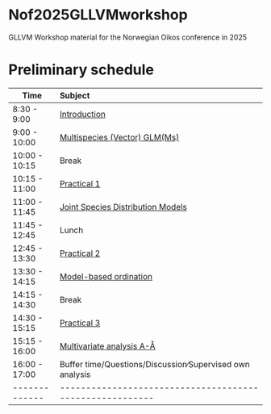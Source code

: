 # Nof2025GLLVMworkshop
GLLVM Workshop material for the Norwegian Oikos conference in 2025

# Preliminary schedule
|Time         |Subject                                                 |
|-------------|:-------------------------------------------------------|
|8:30 - 9:00  |[Introduction](https://github.com/BertvanderVeen/Nof2025GLLVMworkshop/blob/main/Introduction/Introduction.pdf)                                            |
|9:00 - 10:00 |[Multispecies (Vector) GLM(Ms)](https://github.com/BertvanderVeen/Nof2025GLLVMworkshop/blob/main/VGLMMs/VectorGLMMs.pdf)                           | <!--GLM/Ms, maybe some checking of correlation in residuals ala Zuur, or just general residual diagnostics-->
|10:00 - 10:15|Break                                                   |
|10:15 - 11:00|[Practical 1](https://html-preview.github.io/?url=https://github.com/BertvanderVeen/Nof2025GLLVMworkshop/blob/main/Practicals/1Practical.html)
|11:00 - 11:45|[Joint Species Distribution Models](https://github.com/BertvanderVeen/Nof2025GLLVMworkshop/blob/main/JSDM/JSDM.pdf)                       | <!-- also full rank lme4 code with warnings-->
|11:45 - 12:45|Lunch                                                   |
|12:45 - 13:30|[Practical 2](https://html-preview.github.io/?url=https://github.com/BertvanderVeen/Nof2025GLLVMworkshop/blob/main/Practicals/2Practical.html)
|13:30 - 14:15|[Model-based ordination](https://github.com/BertvanderVeen/Nof2025GLLVMworkshop/blob/main/Ordination/Ordination.pdf)                                | <!--different types of ordinations-->
|14:15 - 14:30|Break                                                   |
|14:30 - 15:15|[Practical 3](https://html-preview.github.io/?url=https://github.com/BertvanderVeen/Nof2025GLLVMworkshop/blob/main/Practicals/3Practical.html)
|15:15 - 16:00|[Multivariate analysis A-Å](https://github.com/BertvanderVeen/Nof2025GLLVMworkshop/blob/main/analysis_A-Z/full_analysis.pdf)                               |
|16:00 - 17:00|Buffer time/Questions/Discussion∕Supervised own analysis|
|-------------|--------------------------------------------------------|


